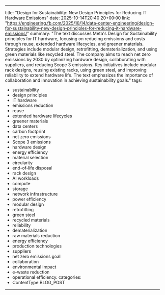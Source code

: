 
---
title: "Design for Sustainability: New Design Principles for Reducing IT Hardware Emissions"
date: 2025-10-14T20:40:20+00:00
link: "https://engineering.fb.com/2025/10/14/data-center-engineering/design-for-sustainability-new-design-principles-for-reducing-it-hardware-emissions/"
summary: "The text discusses Meta's Design for Sustainability principles for IT hardware, focusing on reducing emissions and costs through reuse, extended hardware lifecycles, and greener materials. Strategies include modular design, retrofitting, dematerialization, and using green materials like recycled steel. The company aims to reach net zero emissions by 2030 by optimizing hardware design, collaborating with suppliers, and reducing Scope 3 emissions. Key initiatives include modular rack designs, reusing existing racks, using green steel, and improving reliability to extend hardware life. The text emphasizes the importance of collaboration and innovation in achieving sustainability goals."
tags:
  - sustainability
  - design principles
  - IT hardware
  - emissions reduction
  - reuse
  - extended hardware lifecycles
  - greener materials
  - data centers
  - carbon footprint
  - net zero emissions
  - Scope 3 emissions
  - hardware design
  - energy efficiency
  - material selection
  - circularity
  - end-of-life disposal
  - rack design
  - AI workloads
  - compute
  - storage
  - network infrastructure
  - power efficiency
  - modular design
  - retrofitting
  - green steel
  - recycled materials
  - reliability
  - dematerialization
  - raw materials reduction
  - energy efficiency
  - production technologies
  - suppliers
  - net zero emissions goal
  - collaboration
  - environmental impact
  - e-waste reduction
  - operational efficiency.
categories:
  - ContentType.BLOG_POST
---

